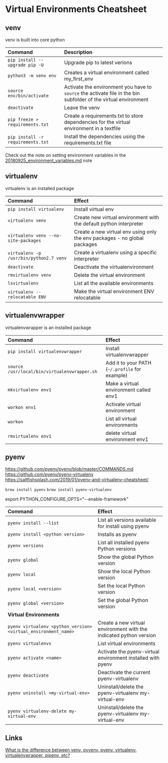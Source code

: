 # Virtual Environments Cheatsheet

## venv
venv is built into core python

| Command| Description |
| :-- | :-- |
| `pip install --upgrade pip -U` | Upgrade pip to latest verions |
| `python3 -m venv env` | Creates a virtual environment called my_first_env |
| `source env/bin/activate` | Activate the environment you have to `source` the activate file in the bin subfolder of the virtual environment |
| `deactivate` | Leave the venv |
| `pip freeze > requirements.txt` | Create a requirements.txt to store dependencies for the virtual environment in a textfile |
| `pip install -r requirements.txt` | Install the dependencies using the requirements.txt file |


Check out the note on setting environment variables in the [20180925_environment_variables.md](https://github.com/bliiir/journal/blob/master/notes/20180925_environment_variables.md) note


## virtualenv
virtualenv is an installed package

| Command | Effect |
| :-- | :-- |
| `pip install virtualenv` | Install virtual env |
| `virtualenv venv` | Create new virtual environment with the default python interpreter |
| `virtualenv venv --no-site-packages` | Create a new virtual env using only the env packages - no global packages |
| `virtualenv -p /usr/bin/python2.7 venv` | Create a virtualenv using a specific interpreter
| `deactivate` | Deactivate the virtualenvironment
| `rmvirtualenv venv` | Delete the virtual environment |
| `lsvirtualenv` | List all the available environments |
| `virtualenv --relocatable ENV` | Make the virtual environment ENV relocatable |


## virtualenvwrapper
virtualenvwrapper is an installed package

| Command | Effect |
| :-- | :-- |
| `pip install virtualenvwrapper` | Install virtualenvwrapper |
| `source /usr/local/bin/virtualenvwrapper.sh` | Add it to your PATH (`~/.profile` for example) |
| `mkvirtualenv env1` | Make a virtual environment called env1 |
| `workon env1` | Activate virtual environment |
| `workon` | List all virtual environments |
| `rmvirtualenv env1` | delete virtual environment env1 |


## pyenv
https://github.com/pyenv/pyenv/blob/master/COMMANDS.md
https://github.com/pyenv/pyenv-virtualenv
https://saltfishsplash.com/2019/01/pyenv-and-virtualenv-cheatsheet/

`brew install pyenv`
`brew install pyenv-virtualenv`

export PYTHON_CONFIGURE_OPTS="--enable-framework"

| Command | Effect |
| :-- | :-- |
| `pyenv install --list` | List all versions available for install using pyenv |
| `pyenv install <python version>` | Installs <python version> as pyenv |
| `pyenv versions` | List all installed pyenv Python versions |
| `pyenv global` | Show the global Python version |
| `pyenv local` | Show the local Python version |
| `pyenv local <version>` | Set the local Python version |
| `pyenv global <version>` | Set the global Python version |
| **Virtual Environments** | |
| `pyenv virtualenv <python_version> <virtual_environment_name>` | Create a new virtual environment with the indicated python version |
| `pyenv virtualenvs` | List virtual environments |
| `pyenv activate <name>` | Activate the pyenv-virtual environment installed with pyenv  |
| `pyenv deactivate` | Deactivate the current pyenv-virtualenv  |
| `pyenv uninstall <my-virtual-env>` | Uninstall/delete the pyenv-virtualenv my-virtual-env |
| `pyenv virtualenv-delete my-virtual-env` |  Uninstall/delete the pyenv-virtualenv my-virtual-env |


## Links

[What is the difference between venv, pyvenv, pyenv, virtualenv, virtualenvwrapper, pipenv, etc?](https://stackoverflow.com/questions/41573587/what-is-the-difference-between-venv-pyvenv-pyenv-virtualenv-virtualenvwrappe)
